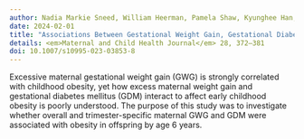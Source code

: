 ```yaml
---
author: Nadia Markie Sneed, William Heerman, Pamela Shaw, Kyunghee Han, <b>Tong Chen</b>, Aihua Bian, Shannon Pugh, Stephany N Duda, Thomas Lumley, William J Heerman, Bryan E Shepherd
date: 2024-02-01
title: "Associations Between Gestational Weight Gain, Gestational Diabetes, and Childhood Obesity Incidence"
details: <em>Maternal and Child Health Journal</em> 28, 372–381
doi: 10.1007/s10995-023-03853-8
---
```


Excessive maternal gestational weight gain (GWG) is strongly correlated with childhood obesity, yet how excess maternal weight gain and gestational diabetes mellitus (GDM) interact to affect early childhood obesity is poorly understood. The purpose of this study was to investigate whether overall and trimester-specific maternal GWG and GDM were associated with obesity in offspring by age 6 years.
